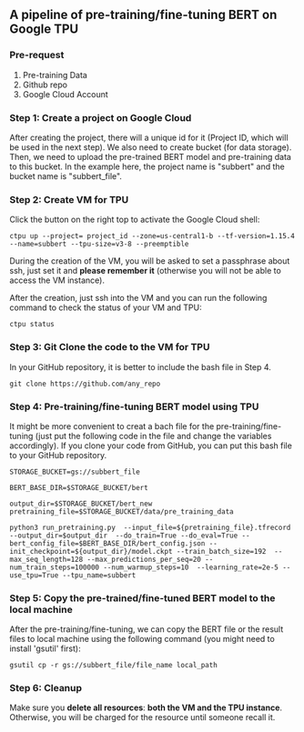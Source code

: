 ## A pipeline of pre-training/fine-tuning BERT on Google TPU

### Pre-request
1. Pre-training Data
2. Github repo
3. Google Cloud Account

### Step 1: Create a project on Google Cloud
After creating the project, there will a unique id for it (Project ID, which will be used in the next step). We also need to create bucket (for data storage). Then, we need to upload the pre-trained BERT model and pre-training data to this bucket. In the example here, the project name is "subbert" and the bucket name is "subbert_file".

### Step 2: Create VM for TPU
Click the button on the right top to activate the Google Cloud shell:
```
ctpu up --project= project_id --zone=us-central1-b --tf-version=1.15.4 --name=subbert --tpu-size=v3-8 --preemptible
```
During the creation of the VM, you will be asked to set a passphrase about ssh, just set it and **please remember it** (otherwise you will not be able to access the VM instance).

After the creation, just ssh into the VM and you can run the following command to check the status of your VM and TPU:
```
ctpu status
```

### Step 3: Git Clone the code to the VM for TPU
In your GitHub repository, it is better to include the bash file in Step 4.
```
git clone https://github.com/any_repo
```

### Step 4: Pre-training/fine-tuning BERT model using TPU
It might be more convenient to creat a bach file for the pre-training/fine-tuning (just put the following code in the file and change the variables accordingly). 
If you clone your code from GitHub, you can put this bash file to your GitHub repository. 
```
STORAGE_BUCKET=gs://subbert_file

BERT_BASE_DIR=$STORAGE_BUCKET/bert

output_dir=$STORAGE_BUCKET/bert_new
pretraining_file=$STORAGE_BUCKET/data/pre_training_data

python3 run_pretraining.py  --input_file=${pretraining_file}.tfrecord  --output_dir=$output_dir  --do_train=True --do_eval=True --bert_config_file=$BERT_BASE_DIR/bert_config.json --init_checkpoint=${output_dir}/model.ckpt --train_batch_size=192  --max_seq_length=128 --max_predictions_per_seq=20 --num_train_steps=100000 --num_warmup_steps=10  --learning_rate=2e-5 --use_tpu=True --tpu_name=subbert
```
### Step 5: Copy the pre-trained/fine-tuned BERT model to the local machine
After the pre-training/fine-tuning, we can copy the BERT file or the result files to local machine using the following command (you might need to install 'gsutil' first):
```
gsutil cp -r gs://subbert_file/file_name local_path
```
### Step 6: Cleanup
Make sure you **delete all resources**: **both the VM and the TPU instance**. Otherwise, you will be charged for the resource until someone recall it.
